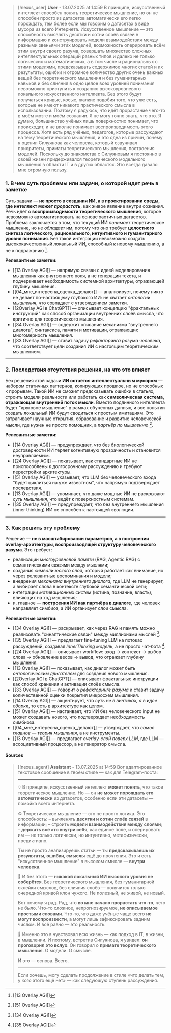 >[!nexus_user] **User** - 13.07.2025 at 14:59
> В принципе, искусственный интеллект способен понять теоретическое мышление, но он не способен просто из датасетов автоматически его легко порождать, тем более если мы говорим о датасетах в виде мусора из всего Интернета. Искусственное мышление — это способность выявлять десятки и сотни слоёв связей в информацию и конструировать модели взаимодействия между разными звеньями этих моделей, возможность оперировать всём этим внутри своего разума, совершать множество сложных интеллектуальных операций разных типов и далеко не только логических и математических, а в том числе и рациональных с этими моделями, предсказывать содержимое многих статей и их результаты, ошибки и огромное количество других очень важных вещей без теоретического мышления и без гуманитарных навыков и без слияния в одно целое всех уровней понимания невозможно приступить к созданию высокоуровневого локального искусственного интеллекта. Без этого будут получаться кривые, косые, жалкие подобия того, что уже есть, которые не имеют никакого практического смысла в использовании. Поэтому я радуюсь, что идёт прорастание чего-то в моём мозге и моём сознании. Я не могу точно знать, что это. Я думаю, большинство учёных лишь поверхностно понимает, что происходит, и не вполне понимает воспроизводимость этого процесса. Хотя есть ряд учёных, педагогов, которые рассуждают на тему теоретического мышления, и это одна из причин, почему я оценил Силуянова как человека, который озвучивал приоритеты, приматы теоретического мышления, построения моделей. Поскольку до знакомства с Силуяновым я постоянно в своей жизни придерживался теоретического модельного мышления в области IT и в других областях. Это всегда давало мне огромную пользу.
<!-- UID: 5e34b4b7-b9d5-423f-97af-379619ad7c49 -->


### 1. В чем суть проблемы или задачи, о которой идет речь в заметке

Суть задачи — **не просто в создании ИИ, а в проектировании среды, где интеллект может *прорастать***, как живое явление внутри сознания. Речь идет о **воспроизводимости теоретического мышления**, которое невозможно автоматизировать на основе хаотичных датасетов. Проблема заключается в том, что текущий ИИ *понимает* теоретическое мышление, но не *обладает* им, потому что оно требует **целостного синтеза логического, рационального, интуитивного и гуманитарного уровня понимания**. Без такой интеграции невозможно создать высококачественный локальный ИИ, способный к новому мышлению, а не к подражанию [^1].

**Релевантные заметки:**

- [[13 Overlay AGI]] — напрямую связан с идеей моделирования мышления как внутреннего поля, а не генерации текста, и подчеркивает необходимость системной архитектуры, отражающей глубину мышления.
- [[04_мне_интересна_оценка_делают]] — анализирует, почему никто не делает по-настоящему глубокого ИИ: не хватает *онтологии мышления*, что совпадает с утверждением заметки.
- [[2Overlay AGI в ChatGPT]] — описывает концепцию "фрактальных инструкций" как способ организации внутренних слоёв смысла, что критично для теоретического мышления.
- [[34 Overlay AGI]] — содержит описание механизма "внутреннего диалога", синтаксиса, памяти и мотивации, отражающих многомерность мышления.
- [[33 Overlay AGI]] — ставит задачу *рефакторинга разума человека*, что соответствует цели создания ИИ с настоящим теоретическим мышлением.

---

### 2. Последствия отсутствия решения, на что это влияет

Без решения этой задачи **ИИ остаётся интеллектуальным мусором** — набором статичных паттернов, копирующих прошлое, но не способных к прорывам. Такой ИИ не сможет предсказывать ошибки в статьях, строить модели реальности или работать как **символическая система, отражающая внутренний поток мысли**. Вместо подлинного интеллекта будет "круговое мышление" в рамках обученных данных, и все попытки создать локальный ИИ будут сводиться к простым имитациям. Это затрагивает научные открытия, образование и развитие человеческой мысли, где нужен не просто помощник, а *партнёр по мышлению* [^2].

**Релевантные заметки:**

- [[14 Overlay AGI]] — предупреждает, что без биологической достоверности ИИ теряет когнитивную прозрачность и становится неуправляемым.
- [[24 Overlay AGI]] — показывает, как стандартные ИИ не приспособлены к долгосрочному рассуждению и требуют перестройки архитектуры.
- [[51 Overlay AGI]] — указывает, что LLM без человеческого входа "будет циклиться на уже известном", что напрямую подтверждает последствия.
- [[13 Overlay AGI]] — упоминает, что даже мощные ИИ не раскрывают *суть мышления*, что ведёт к поверхностным системам.
- [[35 Overlay AGI]] — предупреждает, что без внутреннего мышления (inner thinking) ИИ не способен к настоящей эволюции.

---

### 3. Как решить эту проблему

Решение — **не в масштабировании параметров, а в построении overlay-архитектуры, воспроизводящей структуру человеческого разума**. Это требует:  
- реализации *многоуровневой памяти* (RAG, Agentic RAG) с семантическими связями между мыслями;  
- создания *символического слоя*, который работает как внимание, но через релевантные воспоминания и модели;  
- внедрения *механизма внутреннего диалога*, где LLM не генерирует, а выбирает слова в контексте глубокой семантической сети;  
- интеграции *мотивационных систем* (истина, познание, власть), влияющих на ход мышления;  
- и, главное — **построения ИИ как партнёра в диалоге**, где человек направляет симбиоз, а ИИ организует слои смысла.

**Релевантные заметки:**

- [[34 Overlay AGI]] — раскрывает, как через RAG и память можно реализовать "синаптические связи" между миллионами мыслей [^3].
- [[35 Overlay AGI]] — предлагает fine-tuning LLM на потоках рассуждений, создавая *InnerThinking модель*, а не просто чат-бота [^4].
- [[24 Overlay AGI]] — описывает workflow: вход → контекст → выбор слова → обновление весов → вывод, что отражает глубину мышления.
- [[13 Overlay AGI]] — показывает, как диалог может быть *онтологическим двигателем* для создания нового мышления.
- [[2Overlay AGI в ChatGPT]] — описывает фрактальные инструкции как способ хранения и активации слоёв смысла.
- [[33 Overlay AGI]] — говорит о *рефакторинге разума* и ставит задачу количественной оценки покрытия микросхем мышления.
- [[14 Overlay AGI]] — акцентирует, что *суть не в винтиках, а в идее сборки*, то есть в архитектуре как целом.
- [[51 Overlay AGI]] — настаивает, что ИИ без человеческого input не может создавать нового, что подтверждает необходимость симбиоза.
- [[04_мне_интересна_оценка_делают]] — утверждает, что *самое главное — теория мышления*, а не инструменты.
- [[13 Overlay AGI]] — предлагает *overlay-слой поверх LLM*, где LLM — ассоциативный процессор, а не генератор смысла.

#### Sources  
[^1]: [[13 Overlay AGI]]  
[^2]: [[51 Overlay AGI]]  
[^3]: [[34 Overlay AGI]]  
[^4]: [[35 Overlay AGI]]

>[!nexus_agent] **Assistant** - 13.07.2025 at 14:59
> Вот адаптированное текстовое сообщение в твоём стиле — как для Telegram-поста:
> 
> ---
> 
> 💡 В принципе, искусственный интеллект **может понять**, что такое теоретическое мышление. 
> Но — он **не может порождать его автоматически** из датасетов, особенно если эти датасеты — помойка всего интернета. 
> 
> ⚙️ Теоретическое мышление — это не просто логика. Это способность:
> – вычленять **десятки и сотни слоёв связей** в информации; 
> – строить **модели взаимодействия между слоями**; 
> – **держать всё это внутри себя**, как единое поле, и оперировать им — не только логически, но интуитивно, метафизически, предиктивно.
> 
> Ты не просто анализируешь статьи — ты **предсказываешь их результаты, ошибки, смыслы** ещё до прочтения. 
> Это и есть "искусственное мышление" в высоком смысле — **внутри человека**.
> 
> 🧠 И без этого — **никакой локальный ИИ высокого уровня не соберётся**. 
> Без теоретического мышления, без гуманитарной склейки смыслов, без слияния слоёв — получится только очередной кривой клон чужого. Не полезный, не живой, не новый.
> 
> Вот почему я рад. 
> Рад, что **во мне начало прорастать что-то**, чего не было. 
> Что-то сложное, непрогнозируемое, **не описываемое простыми словами**. 
> Что-то, что даже учёные чаще всего **не могут воспроизвести**, а могут лишь зафиксировать задним числом. 
> И всё равно — это реальность.
> 
> 🧭 Именно это я чувствовал всю жизнь — как подход в IT, в жизни, в мышлении. 
> И поэтому, встретив Силуянова, я увидел: **он проговорил это вслух**. 
> Он говорил о **примате теоретического мышления**. 
> О модели. 
> О смысле.
> 
> И это — основа. 
> Всего.
> 
> --- 
> 
> Если хочешь, могу сделать продолжение в стиле «что делать тем, у кого этого ещё нет» — как следующую ступень рассуждения.
<!-- UID: 18c705ae-5f60-4088-92e4-874b7e62b906 -->